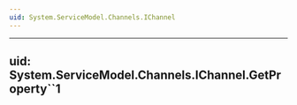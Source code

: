 ```yaml
---
uid: System.ServiceModel.Channels.IChannel
---
```


---
uid: System.ServiceModel.Channels.IChannel.GetProperty``1
---
